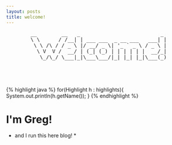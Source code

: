 ```yaml
---
layout: posts
title: welcome!
---
```


<div class="container">
<header>
<pre>
__        __   _                          _ 
\ \      / /__| | ___ ___  _ __ ___   ___| |
 \ \ /\ / / _ \ |/ __/ _ \| '_ ` _ \ / _ \ |
  \ V  V /  __/ | (_| (_) | | | | | |  __/_|
   \_/\_/ \___|_|\___\___/|_| |_| |_|\___(_)
                                            

</pre>
</header>
{% highlight java %}
for(Highlight h : highlights){
    System.out.println(h.getName());
}
{% endhighlight %}

# I'm Greg! 
 * and I run this here blog! *